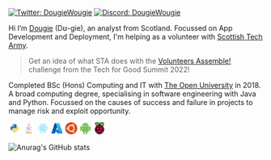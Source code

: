 [![Twitter: DougieWougie](https://img.shields.io/twitter/follow/DougieWougie?logo=twitter&style=for-the-badge)](https://twitter.com/DougieWougie)
[![Discord: DougieWougie](https://img.shields.io/discord/970648245426593852?logo=discord&style=for-the-badge)](https://discord.com/widget?id=970648245426593852&theme=dark)

<script src='https://cdn.jsdelivr.net/npm/@widgetbot/crate@3' async defer>
    new Crate({
        server: '970648245426593852', // DougieWougie GitHub
        channel: '970648245879582782' // #general
    })
</script>

Hi I’m [Dougie](https://blog.dougiewougie.com) (Dʊ-gie), an analyst from Scotland󠁧󠁢󠁳󠁣󠁴󠁿.  Focussed on App Development and Deployment, I'm helping as a volunteer with [Scottish Tech Army](https://www.scottishtecharmy.org/).

> Get an idea of what STA does with the [Volunteers Assemble!](https://youtu.be/drFMCf0ZXJ0) challenge from the Tech for Good Summit 2022!

<!--[![Volunteers Assemble!](https://img.youtube.com/vi/drFMCf0ZXJ0/0.jpg)](https://www.youtube.com/watch?v=drFMCf0ZXJ0)-->

Completed BSc (Hons) Computing and IT with [The Open University](https://www.open.ac.uk) in 2018. A broad computing degree, specialising in software engineering with Java and Python. Focussed on the causes of success and failure in projects to manage risk and exploit opportunity.

<span>
  <img height="24" src="https://raw.githubusercontent.com/github/explore/80688e429a7d4ef2fca1e82350fe8e3517d3494d/topics/python/python.png" />
  <img height="24" src="https://raw.githubusercontent.com/github/explore/5b3600551e122a3277c2c5368af2ad5725ffa9a1/topics/java/java.png" />
  <img height="24" src="https://raw.githubusercontent.com/github/explore/80688e429a7d4ef2fca1e82350fe8e3517d3494d/topics/react/react.png" />
  <img height="24" src="https://raw.githubusercontent.com/github/explore/eaef8552d8b082ffafe2bfc8a5023d47da904aac/topics/azure/azure.png" />
  <img height="24" src="https://raw.githubusercontent.com/github/explore/80688e429a7d4ef2fca1e82350fe8e3517d3494d/topics/ubuntu/ubuntu.png" />
  <img height="24" src="https://raw.githubusercontent.com/github/explore/8baf984947f4d9c32006bd03fa4c51ff91aadf8d/topics/android/android.png" />
  <img height="24" src="https://raw.githubusercontent.com/github/explore/80688e429a7d4ef2fca1e82350fe8e3517d3494d/topics/raspberry-pi/raspberry-pi.png" />
</span>

<!---
DougieWougie/DougieWougie is a ✨ special ✨ repository because its `README.md` (this file) appears on your GitHub profile.
You can click the Preview link to take a look at your changes.
--->

![Anurag's GitHub stats](https://github-readme-stats.vercel.app/api?username=dougiewougie&show_icons=true&theme=radical&hide=stars,)
